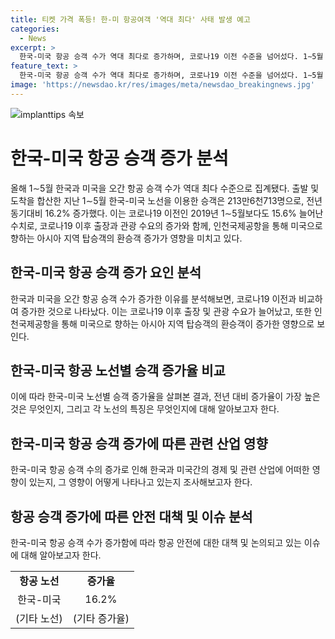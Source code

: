 ```yaml
---
title: 티켓 가격 폭등! 한-미 항공여객 '역대 최다' 사태 발생 예고
categories:
  - News
excerpt: >
  한국-미국 항공 승객 수가 역대 최다로 증가하며, 코로나19 이전 수준을 넘어섰다. 1∼5월 한국-미국 노선 이용 승객은 213만6천713명으로 전년 동기 대비 16.2% 늘었고, 2019년 동기 대비도 15.6% 상승했다. 코로나19 이후 출장과 관광 수요 상승, 인천국제공항을 통한 아시아 지역 탑승객의 환승객 증가 등이 원인이라는 게 항공 부의 분석이다.
feature_text: >
  한국-미국 항공 승객 수가 역대 최다로 증가하며, 코로나19 이전 수준을 넘어섰다. 1∼5월 한국-미국 노선 이용 승객은 213만6천713명으로 전년 동기 대비 16.2% 늘었고, 2019년 동기 대비도 15.6% 상승했다. 코로나19 이후 출장과 관광 수요 상승, 인천국제공항을 통한 아시아 지역 탑승객의 환승객 증가 등이 원인이라는 게 항공 부의 분석이다.
image: 'https://newsdao.kr/res/images/meta/newsdao_breakingnews.jpg'
---
```


<p><img src="https://newsdao.kr/res/images/meta/newsdao_breakingnews.jpg" alt="implanttips 속보" /></p>

<h1 data-ke-size="size28">한국-미국 항공 승객 증가 분석</h1>

<p data-ke-size="size16">올해 1∼5월 한국과 미국을 오간 항공 승객 수가 역대 최다 수준으로 집계됐다. 출발 및 도착을 합산한 지난 1∼5월 한국-미국 노선을 이용한 승객은 213만6천713명으로, 전년 동기대비 16.2% 증가했다. 이는 코로나19 이전인 2019년 1∼5월보다도 15.6% 늘어난 수치로, 코로나19 이후 출장과 관광 수요의 증가와 함께, 인천국제공항을 통해 미국으로 향하는 아시아 지역 탑승객의 환승객 증가가 영향을 미치고 있다.</p>

<h2 data-ke-size="size24">한국-미국 항공 승객 증가 요인 분석</h2>

<p data-ke-size="size16">한국과 미국을 오간 항공 승객 수가 증가한 이유를 분석해보면, 코로나19 이전과 비교하여 증가한 것으로 나타났다. 이는 코로나19 이후 출장 및 관광 수요가 늘어났고, 또한 인천국제공항을 통해 미국으로 향하는 아시아 지역 탑승객의 환승객이 증가한 영향으로 보인다.</p>

<h2 data-ke-size="size24">한국-미국 항공 노선별 승객 증가율 비교</h2>

<p data-ke-size="size16">이에 따라 한국-미국 노선별 승객 증가율을 살펴본 결과, 전년 대비 증가율이 가장 높은 것은 무엇인지, 그리고 각 노선의 특징은 무엇인지에 대해 알아보고자 한다.</p>

<h2 data-ke-size="size24">한국-미국 항공 승객 증가에 따른 관련 산업 영향</h2>

<p data-ke-size="size16">한국-미국 항공 승객 수의 증가로 인해 한국과 미국간의 경제 및 관련 산업에 어떠한 영향이 있는지, 그 영향이 어떻게 나타나고 있는지 조사해보고자 한다.</p>

<h2 data-ke-size="size24">항공 승객 증가에 따른 안전 대책 및 이슈 분석</h2>

<p data-ke-size="size16">한국-미국 항공 승객 수가 증가함에 따라 항공 안전에 대한 대책 및 논의되고 있는 이슈에 대해 알아보고자 한다.</p>

<table>
    <tbody>
        <tr>
            <td style="text-align: center; height: 17px;"><b>항공 노선</b></td>
            <td style="text-align: center; height: 17px;"><b>증가율</b></td>
        </tr>
        <tr>
            <td style="text-align: center; height: 17px;">한국-미국</td>
            <td style="text-align: center; height: 17px;">16.2%</td>
        </tr>
        <tr>
            <td style="text-align: center; height: 17px;">(기타 노선)</td>
            <td style="text-align: center; height: 17px;">(기타 증가율)</td>
        </tr>
    </tbody>
</table>

<p data-ke-size="size16">&nbsp;</p>


